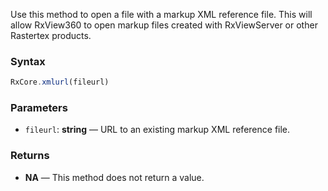 Use this method to open a file with a markup XML reference file. This will allow RxView360 to open markup files created with RxViewServer or other Rastertex products. 

### Syntax

```typescript
RxCore.xmlurl(fileurl)
```

### Parameters

- `fileurl`: **string** — URL to an existing markup XML reference file.

### Returns

- **NA** — This method does not return a value.
